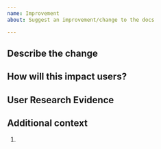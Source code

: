```yaml
---
name: Improvement
about: Suggest an improvement/change to the docs

---
```



## Describe the change
<!-- A clear and concise description of what you want to happen)-->


## How will this impact users?


## User Research Evidence

<!-- Does evidence exist from user research to support this idea? Could research or design help validate or improve it? Has this idea been influenced by your conversations with users, or by your own experience as a SecureDrop user? If so, please note it here, and [take a look at our UX wiki](https://github.com/freedomofpress/securedrop-ux/wiki) for more information about our design and research efforts.-->


## Additional context
<!-- Add any other context or screenshots about the feature request here) -->

1.